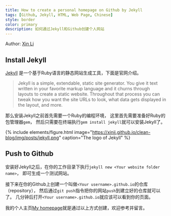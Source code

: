 ```yaml
---
title: How to create a personal homepage on Github by Jekyll
tags: [Github, Jekyll, HTML, Web Page, Chinese]
style: border
color: primary
description: 如何通过Jekyll和Github创建个人网站
---
```


<link rel="stylesheet" href="https://ss1.xrea.com/xin.g2.xrea.com/content/blog_style/chinese-font.css">

Author: [Xin Li](https://xinii.github.io/about/)

## Install Jekyll

[Jekyll](https://jekyllrb-ja.github.io/)
是一个基于Ruby语言的静态网站生成工具，下面是官网介绍。

>Jekyll is a simple, extendable, static site generator. You give it text written in your favorite markup language and it churns through layouts to create a static website. Throughout that process you can tweak how you want the site URLs to look, what data gets displayed in the layout, and more.

那么安装Jekyll之前首先需要一个Ruby的编程环境，
这里首先需要准备好Ruby的包管理器`gem`，
然后只需要在终端执行`gem install jekyll`就可以安装Jekyll了。

{% include elements/figure.html image="https://xinii.github.io/clean-blog/img/posts/jekyll.png" caption="The logo of Jekyll" %}

## Push to Github

安装好Jekyll之后，在你的工作目录下执行`jekyll new <Your website folder name>`，
即可生成一个测试网站。

接下来在你的Github上创建一个叫做`<Your username>.github.io`的仓库（repository），
然后通过`git push`指令把你的网站`push`到建立好的仓库就可以了。
几分钟后打开`<Your username>.github.io`就应该可以看到你的页面。

我的个人主页[My homepage](https://xinii.github.io)就是通过以上方式创建，欢迎参考并留言。

